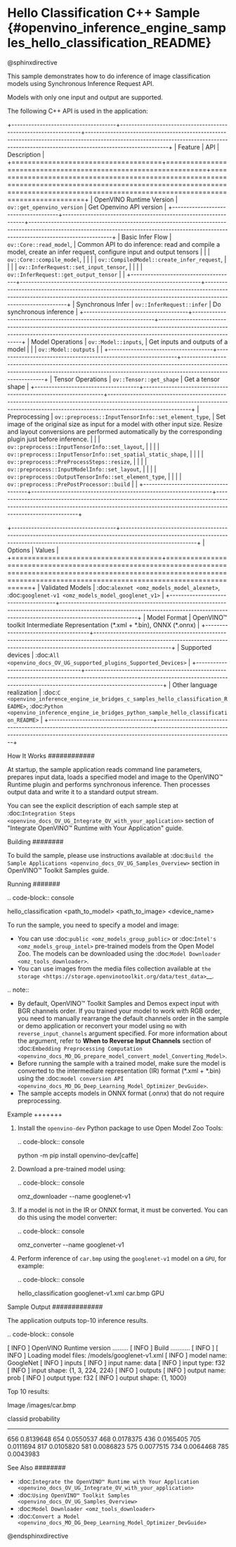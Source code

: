 # Hello Classification C++ Sample {#openvino_inference_engine_samples_hello_classification_README}

@sphinxdirective

This sample demonstrates how to do inference of image classification models using Synchronous Inference Request API. 

Models with only one input and output are supported.

The following C++ API is used in the application:

+-------------------------------------+----------------------------------------------------------------+-----------------------------------------------------------------------------------------------------------------------------------------------------------------------------------------+
| Feature                             | API                                                            | Description                                                                                                                                                                             |
+=====================================+================================================================+=========================================================================================================================================================================================+
| OpenVINO Runtime Version            | ``ov::get_openvino_version``                                   | Get Openvino API version                                                                                                                                                                |
+-------------------------------------+----------------------------------------------------------------+-----------------------------------------------------------------------------------------------------------------------------------------------------------------------------------------+
| Basic Infer Flow                    | ``ov::Core::read_model``,                                      | Common API to do inference: read and compile a model, create an infer request, configure input and output tensors                                                                       |
|                                     | ``ov::Core::compile_model``,                                   |                                                                                                                                                                                         |
|                                     | ``ov::CompiledModel::create_infer_request``,                   |                                                                                                                                                                                         |
|                                     | ``ov::InferRequest::set_input_tensor``,                        |                                                                                                                                                                                         |
|                                     | ``ov::InferRequest::get_output_tensor``                        |                                                                                                                                                                                         |
+-------------------------------------+----------------------------------------------------------------+-----------------------------------------------------------------------------------------------------------------------------------------------------------------------------------------+
| Synchronous Infer                   | ``ov::InferRequest::infer``                                    | Do synchronous inference                                                                                                                                                                |
+-------------------------------------+----------------------------------------------------------------+-----------------------------------------------------------------------------------------------------------------------------------------------------------------------------------------+
| Model Operations                    | ``ov::Model::inputs``,                                         | Get inputs and outputs of a model                                                                                                                                                       |
|                                     | ``ov::Model::outputs``                                         |                                                                                                                                                                                         |
+-------------------------------------+----------------------------------------------------------------+-----------------------------------------------------------------------------------------------------------------------------------------------------------------------------------------+
| Tensor Operations                   | ``ov::Tensor::get_shape``                                      | Get a tensor shape                                                                                                                                                                      |
+-------------------------------------+----------------------------------------------------------------+-----------------------------------------------------------------------------------------------------------------------------------------------------------------------------------------+
| Preprocessing                       | ``ov::preprocess::InputTensorInfo::set_element_type``,         | Set image of the original size as input for a model with other input size. Resize and layout conversions are performed automatically by the corresponding plugin just before inference. |
|                                     | ``ov::preprocess::InputTensorInfo::set_layout``,               |                                                                                                                                                                                         |
|                                     | ``ov::preprocess::InputTensorInfo::set_spatial_static_shape``, |                                                                                                                                                                                         |
|                                     | ``ov::preprocess::PreProcessSteps::resize``,                   |                                                                                                                                                                                         |
|                                     | ``ov::preprocess::InputModelInfo::set_layout``,                |                                                                                                                                                                                         |
|                                     | ``ov::preprocess::OutputTensorInfo::set_element_type``,        |                                                                                                                                                                                         |
|                                     | ``ov::preprocess::PrePostProcessor::build``                    |                                                                                                                                                                                         |
+-------------------------------------+----------------------------------------------------------------+-----------------------------------------------------------------------------------------------------------------------------------------------------------------------------------------+

+-------------------------------------+---------------------------------------------------------------------------------------------------------------------------------------------------------------------------------------+
| Options                             | Values                                                                                                                                                                                |
+=====================================+=======================================================================================================================================================================================+
| Validated Models                    | :doc:`alexnet <omz_models_model_alexnet>`, :doc:`googlenet-v1 <omz_models_model_googlenet_v1>`                                                                                        |
+-------------------------------------+---------------------------------------------------------------------------------------------------------------------------------------------------------------------------------------+
| Model Format                        | OpenVINO™ toolkit Intermediate Representation (\*.xml + \*.bin), ONNX (\*.onnx)                                                                                                       |
+-------------------------------------+---------------------------------------------------------------------------------------------------------------------------------------------------------------------------------------+
| Supported devices                   | :doc:`All <openvino_docs_OV_UG_supported_plugins_Supported_Devices>`                                                                                                                  |
+-------------------------------------+---------------------------------------------------------------------------------------------------------------------------------------------------------------------------------------+
| Other language realization          | :doc:`C <openvino_inference_engine_ie_bridges_c_samples_hello_classification_README>`, :doc:`Python <openvino_inference_engine_ie_bridges_python_sample_hello_classification_README>` |
+-------------------------------------+---------------------------------------------------------------------------------------------------------------------------------------------------------------------------------------+

How It Works
############

At startup, the sample application reads command line parameters, prepares input data, loads a specified model and image to the OpenVINO™ Runtime plugin and performs synchronous inference. Then processes output data and write it to a standard output stream.

You can see the explicit description of
each sample step at :doc:`Integration Steps <openvino_docs_OV_UG_Integrate_OV_with_your_application>` section of "Integrate OpenVINO™ Runtime with Your Application" guide.

Building
########

To build the sample, please use instructions available at :doc:`Build the Sample Applications <openvino_docs_OV_UG_Samples_Overview>` section in OpenVINO™ Toolkit Samples guide.

Running
#######

.. code-block:: console
   
   hello_classification <path_to_model> <path_to_image> <device_name>

To run the sample, you need to specify a model and image:

- You can use :doc:`public <omz_models_group_public>` or :doc:`Intel's <omz_models_group_intel>` pre-trained models from the Open Model Zoo. The models can be downloaded using the :doc:`Model Downloader <omz_tools_downloader>`.
- You can use images from the media files collection available at `the storage <https://storage.openvinotoolkit.org/data/test_data>`__.

.. note::
  
   - By default, OpenVINO™ Toolkit Samples and Demos expect input with BGR channels order. If you trained your model to work with RGB order, you need to manually rearrange the default channels order in the sample or demo application or reconvert your model using ``mo`` with ``reverse_input_channels`` argument specified. For more information about the argument, refer to **When to Reverse Input Channels** section of :doc:`Embedding Preprocessing Computation <openvino_docs_MO_DG_prepare_model_convert_model_Converting_Model>`.
   - Before running the sample with a trained model, make sure the model is converted to the intermediate representation (IR) format (\*.xml + \*.bin) using the :doc:`model conversion API <openvino_docs_MO_DG_Deep_Learning_Model_Optimizer_DevGuide>`.
   - The sample accepts models in ONNX format (.onnx) that do not require preprocessing.

Example
+++++++

1. Install the ``openvino-dev`` Python package to use Open Model Zoo Tools:
   
   .. code-block:: console
      
      python -m pip install openvino-dev[caffe]

2. Download a pre-trained model using:
   
   .. code-block:: console
      
      omz_downloader --name googlenet-v1

3. If a model is not in the IR or ONNX format, it must be converted. You can do this using the model converter:
   
   .. code-block:: console
      
      omz_converter --name googlenet-v1

4. Perform inference of ``car.bmp`` using the ``googlenet-v1`` model on a ``GPU``, for example:
   
   .. code-block:: console
      
      hello_classification googlenet-v1.xml car.bmp GPU

Sample Output
#############

The application outputs top-10 inference results.

.. code-block:: console
   
   [ INFO ] OpenVINO Runtime version ......... <version>
   [ INFO ] Build ........... <build>
   [ INFO ]
   [ INFO ] Loading model files: /models/googlenet-v1.xml
   [ INFO ] model name: GoogleNet
   [ INFO ]     inputs
   [ INFO ]         input name: data
   [ INFO ]         input type: f32
   [ INFO ]         input shape: {1, 3, 224, 224}
   [ INFO ]     outputs
   [ INFO ]         output name: prob
   [ INFO ]         output type: f32
   [ INFO ]         output shape: {1, 1000}
   
   Top 10 results:
   
   Image /images/car.bmp
   
   classid probability
   ------- -----------
   656     0.8139648
   654     0.0550537
   468     0.0178375
   436     0.0165405
   705     0.0111694
   817     0.0105820
   581     0.0086823
   575     0.0077515
   734     0.0064468
   785     0.0043983

See Also
########

- :doc:`Integrate the OpenVINO™ Runtime with Your Application <openvino_docs_OV_UG_Integrate_OV_with_your_application>`
- :doc:`Using OpenVINO™ Toolkit Samples <openvino_docs_OV_UG_Samples_Overview>`
- :doc:`Model Downloader <omz_tools_downloader>`
- :doc:`Convert a Model <openvino_docs_MO_DG_Deep_Learning_Model_Optimizer_DevGuide>`

@endsphinxdirective

